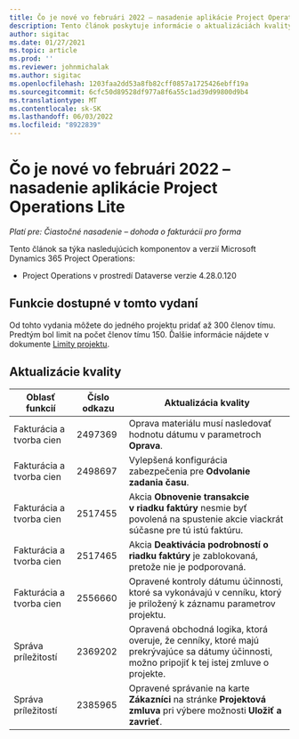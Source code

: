 ```yaml
---
title: Čo je nové vo februári 2022 – nasadenie aplikácie Project Operations Lite
description: Tento článok poskytuje informácie o aktualizáciách kvality, ktoré sú k dispozícii v nasadení Project Operations Lite, vydanie z februára 2022.
author: sigitac
ms.date: 01/27/2021
ms.topic: article
ms.prod: ''
ms.reviewer: johnmichalak
ms.author: sigitac
ms.openlocfilehash: 1203faa2dd53a8fb82cff0857a1725426ebff19a
ms.sourcegitcommit: 6cfc50d89528df977a8f6a55c1ad39d99800d9b4
ms.translationtype: MT
ms.contentlocale: sk-SK
ms.lasthandoff: 06/03/2022
ms.locfileid: "8922839"
---
```

# <a name="whats-new-february-2022---project-operations-lite-deployment"></a>Čo je nové vo februári 2022 – nasadenie aplikácie Project Operations Lite

_Platí pre: Čiastočné nasadenie – dohoda o fakturácii pro forma_

Tento článok sa týka nasledujúcich komponentov a verzií Microsoft Dynamics 365 Project Operations:

- Project Operations v prostredí Dataverse verzie 4.28.0.120

## <a name="features-included-in-this-release"></a>Funkcie dostupné v tomto vydaní

Od tohto vydania môžete do jedného projektu pridať až 300 členov tímu. Predtým bol limit na počet členov tímu 150. Ďalšie informácie nájdete v dokumente [Limity projektu](../../project-management/create-wbs.md#project-limitations).

## <a name="quality-updates"></a>Aktualizácie kvality

| Oblasť funkcií | Číslo odkazu | Aktualizácia kvality |
| --- | --- | --- |
| Fakturácia a tvorba cien | 2497369 | Oprava materiálu musí nasledovať hodnotu dátumu v parametroch **Oprava**. |
| Fakturácia a tvorba cien | 2498697 | Vylepšená konfigurácia zabezpečenia pre **Odvolanie zadania času**. |
| Fakturácia a tvorba cien | 2517455 | Akcia **Obnovenie transakcie v riadku faktúry** nesmie byť povolená na spustenie akcie viackrát súčasne pre tú istú faktúru. |
| Fakturácia a tvorba cien | 2517465 | Akcia **Deaktivácia podrobností o riadku faktúry** je zablokovaná, pretože nie je podporovaná. |
| Fakturácia a tvorba cien | 2556660 | Opravené kontroly dátumu účinnosti, ktoré sa vykonávajú v cenníku, ktorý je priložený k záznamu parametrov projektu. |
| Správa príležitostí | 2369202 | Opravená obchodná logika, ktorá overuje, že cenníky, ktoré majú prekrývajúce sa dátumy účinnosti, možno pripojiť k tej istej zmluve o projekte. |
| Správa príležitostí | 2385965 | Opravené správanie na karte **Zákazníci** na stránke **Projektová zmluva** pri výbere možnosti **Uložiť a zavrieť**. |
